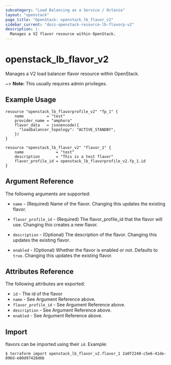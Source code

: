```yaml
---
subcategory: "Load Balancing as a Service / Octavia"
layout: "openstack"
page_title: "OpenStack: openstack_lb_flavor_v2"
sidebar_current: "docs-openstack-resource-lb-flavorp-v2"
description: |-
  Manages a V2 flavor resource within OpenStack.
---
```


# openstack\_lb\_flavor\_v2

Manages a V2 load balancer flavor resource within OpenStack.

~> **Note:** This usually requires admin privileges.

## Example Usage 


```hcl
resource "openstack_lb_flavorprofile_v2" "fp_1" {
	name          = "test"
	provider_name = "amphora"
	flavor_data   = jsonencode({
	  "loadbalancer_topology": "ACTIVE_STANDBY",
	})
}

resource "openstack_lb_flavor_v2" "flavor_1" {
	name              = "test"
	description       = "This is a test flavor"
	flavor_profile_id = openstack_lb_flavorprofile_v2.fp_1.id	 
}
```

## Argument Reference

The following arguments are supported:

* `name` - (Required) Name of the flavor. Changing this updates the existing
  flavor.

* `flavor_profile_id` - (Required) The flavor_profile_id that the flavor
  will use. Changing this creates a new flavor.

* `description` - (Optional) The description of the flavor. Changing this 
  updates the existing flavor.

* `enabled` - (Optional) Whether the flavor is enabled or not. Defaults to `true`.
  Changing this updates the existing flavor. 

## Attributes Reference

The following attributes are exported:

* `id` - The id of the flavor
* `name` - See Argument Reference above.
* `flavor_profile_id` - See Argument Reference above.
* `description` - See Argument Reference above.
* `enabled` -  See Argument Reference above.

## Import

flavors can be imported using their `id`. Example:
```
$ terraform import openstack_lb_flavor_v2.flavor_1 2a0f2240-c5e6-41de-896d-e80d97428d6b
```
